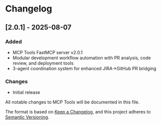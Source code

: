 # Changelog

## [2.0.1] - 2025-08-07

### Added
- MCP Tools FastMCP server v2.0.1
- Modular development workflow automation with PR analysis, code review, and deployment tools
- 3-agent coordination system for enhanced JIRA→GitHub PR bridging

### Changes
- Initial release


All notable changes to MCP Tools will be documented in this file.

The format is based on [Keep a Changelog](https://keepachangelog.com/en/1.0.0/),
and this project adheres to [Semantic Versioning](https://semver.org/spec/v2.0.0.html).
